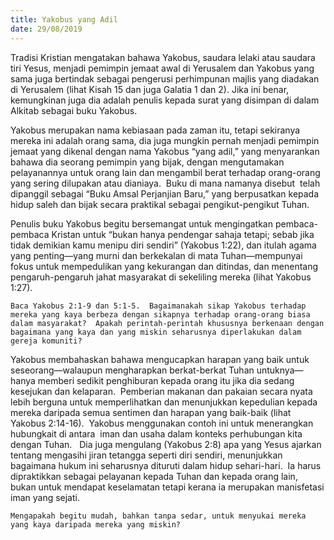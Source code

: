 ```yaml
---
title: Yakobus yang Adil
date: 29/08/2019
---
```


Tradisi Kristian mengatakan bahawa Yakobus, saudara lelaki atau saudara tiri Yesus, menjadi pemimpin jemaat awal di Yerusalem dan Yakobus yang sama juga bertindak sebagai pengerusi perhimpunan majlis yang diadakan di Yerusalem (lihat Kisah 15 dan juga Galatia 1 dan 2). Jika ini benar, kemungkinan juga dia adalah penulis kepada surat yang disimpan di dalam Alkitab sebagai buku Yakobus.

Yakobus merupakan nama kebiasaan pada zaman itu, tetapi sekiranya mereka ini adalah orang sama, dia juga mungkin pernah menjadi pemimpin jemaat yang dikenal dengan nama Yakobus “yang adil,” yang menyarankan bahawa dia seorang pemimpin yang bijak, dengan mengutamakan pelayanannya untuk orang lain dan mengambil berat terhadap orang-orang yang sering dilupakan atau dianiaya.  Buku di mana namanya disebut  telah dipanggil sebagai “Buku Amsal Perjanjian Baru,” yang berpusatkan kepada hidup saleh dan bijak secara praktikal sebagai pengikut-pengikut Tuhan.

Penulis buku Yakobus begitu bersemangat untuk mengingatkan pembaca-pembaca Kristan untuk “bukan hanya pendengar sahaja tetapi; sebab jika tidak demikian kamu menipu diri sendiri” (Yakobus 1:22), dan itulah agama yang penting—yang murni dan berkekalan di mata Tuhan—mempunyai fokus untuk mempedulikan yang kekurangan dan ditindas, dan menentang pengaruh-pengaruh jahat masyarakat di sekeliling mereka (lihat Yakobus 1:27).

`Baca Yakobus 2:1-9 dan 5:1-5.  Bagaimanakah sikap Yakobus terhadap mereka yang kaya berbeza dengan sikapnya terhadap orang-orang biasa dalam masyarakat?  Apakah perintah-perintah khususnya berkenaan dengan bagaimana yang kaya dan yang miskin seharusnya diperlakukan dalam gereja komuniti?`

Yakobus membahaskan bahawa mengucapkan harapan yang baik untuk seseorang—walaupun mengharapkan berkat-berkat Tuhan untuknya—hanya memberi sedikit penghiburan kepada orang itu jika dia sedang kesejukan dan kelaparan.  Pemberian makanan dan pakaian secara nyata lebih berguna untuk memperlihatkan dan menunjukkan kepedulian kepada mereka daripada semua sentimen dan harapan yang baik-baik (lihat Yakobus 2:14-16).  Yakobus menggunakan contoh ini untuk menerangkan hubungkait di antara  iman dan usaha dalam konteks perhubungan kita dengan Tuhan.   Dia juga mengulang (Yakobus 2:8) apa yang Yesus ajarkan tentang mengasihi jiran tetangga seperti diri sendiri, menunjukkan bagaimana hukum ini seharusnya dituruti dalam hidup sehari-hari.  Ia harus dipraktikkan sebagai pelayanan kepada Tuhan dan kepada orang lain, bukan untuk mendapat keselamatan tetapi kerana ia merupakan manisfetasi iman yang sejati.

`Mengapakah begitu mudah, bahkan tanpa sedar, untuk menyukai mereka yang kaya daripada mereka yang miskin?`